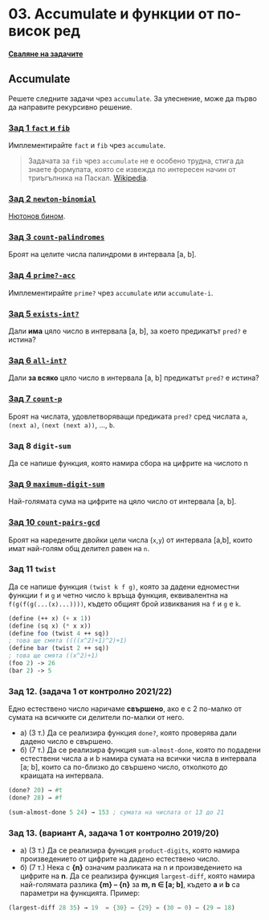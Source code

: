 # 03. Accumulate и функции от по-висок ред

#### [Сваляне на задачите][download]

## Accumulate
Решете следните задачи чрез `accumulate`. За улеснение, може да първо да направите рекурсивно решение.

### [Зад 1 `fact` и `fib`][fib-fact]
Имплементирайте `fact` и `fib` чрез `accumulate`.

> Задачата за `fib` чрез `accumulate` не е особено трудна, стига да знаете формулата,
която се извежда по интересен начин от триъгълника на Паскал.
[Wikipedia](https://en.wikipedia.org/wiki/Fibonacci_number#Mathematics).

### [Зад 2 `newton-binomial`][newton-binomial]
[Нютонов бином][newton-wiki].

### [Зад 3 `count-palindromes`][count-palindromes]
Броят на целите числа палиндроми в интервала [a, b].

### [Зад 4 `prime?-acc`][prime?-acc]
Имплементирайте `prime?` чрез `accumulate` или `accumulate-i`.

### [Зад 5 `exists-int?`][exists-int?]
Дали **има** цяло число в интервала [a, b], за което предикатът `pred?` е истина?

### [Зад 6 `all-int?`][all-int?]
Дали **за всяко** цяло число в интервала [a, b] предикатът `pred?` е истина?

### [Зад 7 `count-p`][count-p]
Броят на числата, удовлетворяващи предиката `pred?` сред числата `a`, `(next a)`, `(next (next a))`, ..., `b`.

### Зад 8 `digit-sum`
Да се напише функция, която намира сбора на цифрите на числото n

### [Зад 9 `maximum-digit-sum`][maximum-digit-sum]
Най-голямата сума на цифрите на цяло число от интервала [a, b].

### [Зад 10 `count-pairs-gcd`][count-pairs-gcd]
Броят на наредените двойки цели числа (`x`,`y`) от интервала [a,b], които имат най-голям общ делител равен на `n`.

### Зад 11 `twist`
Да се напише функция `(twist k f g)`, която за дадени едноместни функции `f` и `g` и четно число `k` връща функция, еквивалентна на `f(g(f(g(...(x)...))))`, където общият брой извиквания на `f` и `g` е `k`.
```scheme
(define (++ x) (+ x 1))
(define (sq x) (* x x))
(define foo (twist 4 ++ sq))
; това ще смята ((((x^2)+1)^2)+1)
(define bar (twist 2 ++ sq))
; това ще смята ((x^2)+1)
(foo 2) -> 26
(bar 2) -> 5
```

### Зад 12. (задача 1 от контролно 2021/22)
Едно естествено число наричаме **свършено**, ако е с 2 по-малко от сумата на всичките си делители по-малки от него.
- а) (3 т.) Да се реализира функция `done?`, която проверява дали дадено число е свършено.
- б) (7 т.) Да се реализира функция `sum-almost-done`, която по подадени естествени числа a и b намира сумата на всички числа в интервала [a; b], които са по-близко до свършено число, отколкото до краищата на интервала.

```scheme
(done? 20) → #t
(done? 28) → #f

(sum-almost-done 5 24) → 153 ; сумата на числата от 13 до 21
```

### Зад 13. (вариант А, задача 1 от контролно 2019/20)
- а) (3 т.) Да се реализира функция `product-digits`, която намира произведението от цифрите на дадено естествено число.
- б) (7 т.) Нека с **{n}** означим разликата на n и произведението на цифрите на **n**. Да се реализира функция `largest-diff`, която намира най-голямата разлика **{m} – {n}** за **m, n ∈ [a; b]**, където **a** и **b** са параметри на функцията.
Пример:
```scheme
(largest-diff 28 35) → 19  = {30} – {29} = (30 – 0) – (29 – 18)
```


[download]: https://download-directory.github.io/?url=https%3A%2F%2Fgithub.com%2Ftriffon%2Ffp-2022-23%2Ftree%2Fmain%2Fexercises%2Fcs2%2F03.scheme.hof-accumulate
[newton-wiki]: https://en.wikipedia.org/wiki/Binomial_theorem

[fib-fact]: ./01.fib-fact.rkt
[newton-binomial]: ./02.newton-binomial.rkt
[count-palindromes]: ./03.count-palindromes.rkt
[prime?-acc]: ./04.prime-acc.rkt
[exists-int?]: ./05.exists-int.rkt
[all-int?]: ./06.all-int.rkt
[count-p]: ./07.count-p.rkt
[maximum-digit-sum]: ./09.maximum-digit-sum.rkt
[count-pairs-gcd]: ./10.count-pairs-gcd.rkt
